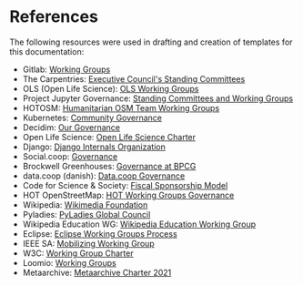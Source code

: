 # References

The following resources were used in drafting and creation of templates for this documentation:

* Gitlab: [Working Groups](https://about.gitlab.com/company/team/structure/working-groups/)
* The Carpentries: [Executive Council's Standing Committees](https://docs.carpentries.org/topic_folders/governance/executive-council.html#executive-council-s-standing-committees)
* OLS (Open Life Science): [OLS Working Groups](https://docs.google.com/document/d/1EUHvYv5wvZiJSK4yYDwwDHs9Ds6tCjqB3XezqCaetEI/edit#)
* Project Jupyter Governance: [Standing Committees and Working Groups](https://jupyter.org/governance/standing_committees_and_working_groups.html)
* HOTOSM: [Humanitarian OSM Team Working Groups](https://wiki.openstreetmap.org/wiki/Humanitarian_OSM_Team/Working_groups)
* Kubernetes: [Community Governance](https://github.com/kubernetes/community/blob/master/governance.md)
* Decidim: [Our Governance](https://meta.decidim.org/assemblies/our-governance)
* Open Life Science: [Open Life Science Charter](https://docs.google.com/document/d/1pD_P8oKLenyxCM39PZxu3X8a6hZQ4jZi-fA-xBB3DXQ/edit#heading=h.gjdgxs)
* Django: [Django Internals Organization](https://docs.djangoproject.com/en/dev/internals/organization/)
* Social.coop: [Governance](https://wiki.social.coop/wiki/Governance)
* Brockwell Greenhouses: [Governance at BPCG](https://www.brockwellgreenhouses.org.uk/governance-at-bpcg/)
* data.coop (danish): [Data.coop Governance](https://data.coop/#)
* Code for Science & Society: [Fiscal Sponsorship Model](https://www.codeforscience.org/)
* HOT OpenStreetMap: [HOT Working Groups Governance](https://wiki.openstreetmap.org/wiki/Humanitarian_OSM_Team/Working_groups/Governance)
* Wikipedia: [Wikimedia Foundation](https://foundation.wikimedia.org/wiki/Home)
* Pyladies: [PyLadies Global Council](https://pyladies.com/blog/Announcing-the-Inaugural-PyLadies-Global-Council/inaugural-pyladies-council/)
* Wikipedia Education WG: [Wikipedia Education Working Group](https://en.wikipedia.org/wiki/Wikipedia:Education_Working_Group)
* Eclipse: [Eclipse Working Groups Process](https://www.eclipse.org/org/workinggroups/process.php)
* IEEE SA: [Mobilizing Working Group](https://standards.ieee.org/develop/mobilizing-working-group/governedwg/)
* W3C: [Working Group Charter](https://www.w3.org/Guide/process/charter.html)
* Loomio: [Working Groups](https://www.loomio.coop/working_groups.html)
* Metaarchive: [Metaarchive Charter 2021](https://metaarchive.org/wp-content/uploads/2021/06/ma_charter_2021.pdf)